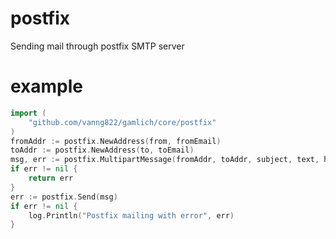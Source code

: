 # postfix

Sending mail through postfix SMTP server

# example

```go
import (
	"github.com/vanng822/gamlich/core/postfix"
)
fromAddr := postfix.NewAddress(from, fromEmail)
toAddr := postfix.NewAddress(to, toEmail)
msg, err := postfix.MultipartMessage(fromAddr, toAddr, subject, text, html)
if err != nil {
	return err
}
err := postfix.Send(msg)
if err != nil {
	log.Println("Postfix mailing with error", err)
}
```
